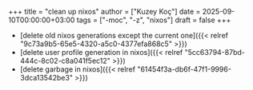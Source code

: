 +++
title = "clean up nixos"
author = ["Kuzey Koç"]
date = 2025-09-10T00:00:00+03:00
tags = ["-moc", "-z", "nixos"]
draft = false
+++

-   [delete old nixos generations except the current one]({{< relref "9c73a9b5-65e5-4320-a5c0-4377efa868c5" >}})
-   [delete user profile generation in nixos]({{< relref "5cc63794-87bd-444c-8c02-c8a041f5ec12" >}})
-   [delete garbage in nixos]({{< relref "61454f3a-db6f-47f1-9996-3dca13542be3" >}})
